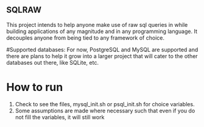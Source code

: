 ## SQLRAW

This project intends to help anyone make use of raw sql queries in while building applications of any magnitude
and in any programming language. It decouples anyone from being tied to any framework of choice.

#Supported databases:
For now, PostgreSQL and MySQL are supported and there are plans to help it grow into a larger project that will cater
to the other databases out there, like SQLite, etc.

# How to run
1. Check to see the files, mysql_init.sh or psql_init.sh for choice variables.
2. Some assumptions are made where necessary such that even if you do not fill the variables, it will still work
